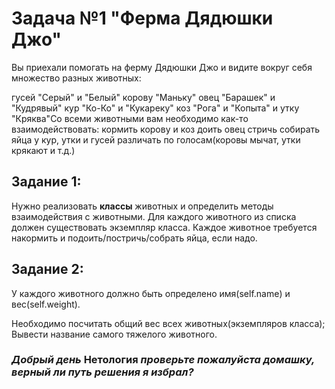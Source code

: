 # Задача №1 "Ферма Дядюшки Джо"
Вы приехали помогать на ферму Дядюшки Джо и видите вокруг себя множество разных животных:

гусей "Серый" и "Белый"
корову "Маньку"
овец "Барашек" и "Кудрявый"
кур "Ко-Ко" и "Кукареку"
коз "Рога" и "Копыта"
и утку "Кряква"​Со всеми животными вам необходимо как-то взаимодействовать:
кормить
корову и коз доить
овец стричь
собирать яйца у кур, утки и гусей
различать по голосам(коровы мычат, утки крякают и т.д.)​
## Задание 1:
Нужно реализовать **классы** животных и определить методы взаимодействия с животными.
​Для каждого животного из списка должен существовать экземпляр класса.
Каждое животное требуется накормить и подоить/постричь/собрать яйца, если надо.​

## Задание 2:
У каждого животного должно быть определено имя(self.name) и вес(self.weight).

Необходимо посчитать общий вес всех животных(экземпляров класса);
Вывести название самого тяжелого животного.

### _Добрый день_ **Нетология** _проверьте пожалуйста домашку, верный ли путь решения я избрал?_